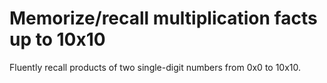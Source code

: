 # Memorize/recall multiplication facts up to 10x10

Fluently recall products of two single-digit numbers from 0x0 to 10x10.
